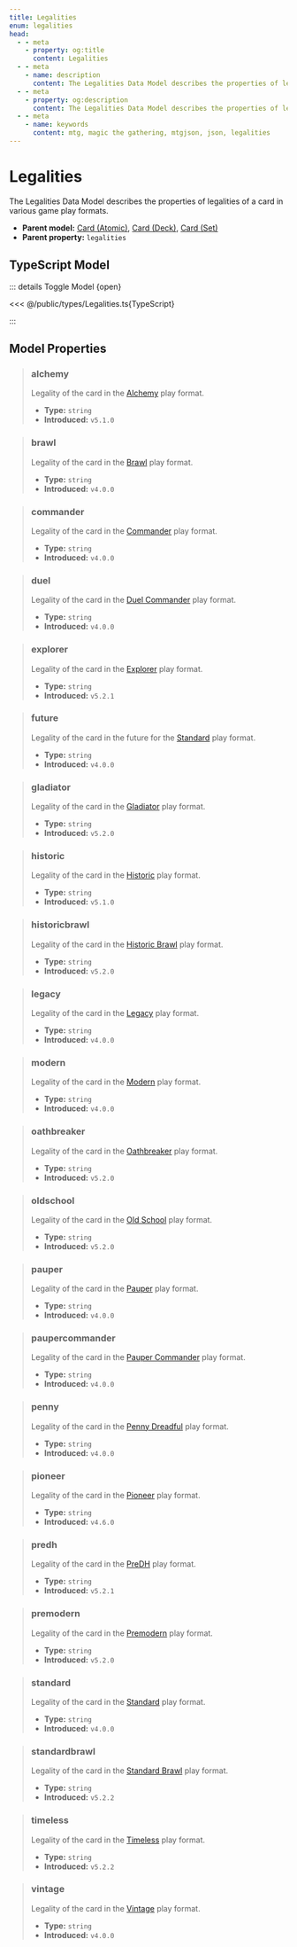 ```yaml
---
title: Legalities
enum: legalities
head:
  - - meta
    - property: og:title
      content: Legalities
  - - meta
    - name: description
      content: The Legalities Data Model describes the properties of legalities of a card in various game play formats.
  - - meta
    - property: og:description
      content: The Legalities Data Model describes the properties of legalities of a card in various game play formats.
  - - meta
    - name: keywords
      content: mtg, magic the gathering, mtgjson, json, legalities
---
```


# Legalities

The Legalities Data Model describes the properties of legalities of a card in various game play formats.

- **Parent model:** [Card (Atomic)](/data-models/card/card-atomic/), [Card (Deck)](/data-models/card/card-deck/), [Card (Set)](/data-models/card/card-set/)
- **Parent property:** `legalities`

## TypeScript Model

::: details Toggle Model {open}

<<< @/public/types/Legalities.ts{TypeScript}

:::

## Model Properties

> ### alchemy <DocBadge type="warning" text="optional" />
>
> Legality of the card in the [Alchemy](https://magic.wizards.com/en/mtgarena/alchemy) play format.
>
> - **Type:** `string`
> - **Introduced:** `v5.1.0`

> ### brawl <DocBadge type="warning" text="optional" />
>
> Legality of the card in the [Brawl](https://magic.wizards.com/en/formats/brawl) play format.
>
> - **Type:** `string`
> - **Introduced:** `v4.0.0`

> ### commander <DocBadge type="warning" text="optional" />
>
> Legality of the card in the [Commander](https://magic.wizards.com/en/formats/commander) play format.
>
> - **Type:** `string`
> - **Introduced:** `v4.0.0`

> ### duel <DocBadge type="warning" text="optional" />
>
> Legality of the card in the [Duel Commander](https://magic.wizards.com/en/formats/commander-1v1) play format.
>
> - **Type:** `string`
> - **Introduced:** `v4.0.0`

> ### explorer <DocBadge type="warning" text="optional" />
>
> Legality of the card in the [Explorer](https://magic.wizards.com/en/formats/explorer) play format.
>
> - **Type:** `string`
> - **Introduced:** `v5.2.1`

> ### future <DocBadge type="warning" text="optional" />
>
> Legality of the card in the future for the [Standard](https://magic.wizards.com/en/formats/standard) play format.
>
> - **Type:** `string`
> - **Introduced:** `v4.0.0`

> ### gladiator <DocBadge type="warning" text="optional" />
>
> Legality of the card in the [Gladiator](https://gladiator.blog/about-gladiator/) play format.
>
> - **Type:** `string`
> - **Introduced:** `v5.2.0`

> ### historic <DocBadge type="warning" text="optional" />
>
> Legality of the card in the [Historic](https://magic.wizards.com/en/formats/historic) play format.
>
> - **Type:** `string`
> - **Introduced:** `v5.1.0`

> ### historicbrawl <DocBadge type="warning" text="optional" />
>
> Legality of the card in the [Historic Brawl](https://draftsim.com/mtg-arena-historic-brawl/) play format.
>
> - **Type:** `string`
> - **Introduced:** `v5.2.0`

> ### legacy <DocBadge type="warning" text="optional" />
>
> Legality of the card in the [Legacy](https://magic.wizards.com/en/formats/legacy) play format.
>
> - **Type:** `string`
> - **Introduced:** `v4.0.0`

> ### modern <DocBadge type="warning" text="optional" />
>
> Legality of the card in the [Modern](https://magic.wizards.com/en/formats/modern) play format.
>
> - **Type:** `string`
> - **Introduced:** `v4.0.0`

> ### oathbreaker <DocBadge type="warning" text="optional" />
>
> Legality of the card in the [Oathbreaker](https://magic.wizards.com/en/formats/oathbreaker) play format.
>
> - **Type:** `string`
> - **Introduced:** `v5.2.0`

> ### oldschool <DocBadge type="warning" text="optional" />
>
> Legality of the card in the [Old School](https://mtg.fandom.com/wiki/Old_School) play format.
>
> - **Type:** `string`
> - **Introduced:** `v5.2.0`

> ### pauper <DocBadge type="warning" text="optional" />
>
> Legality of the card in the [Pauper](https://magic.wizards.com/en/formats/pauper) play format.
>
> - **Type:** `string`
> - **Introduced:** `v4.0.0`

> ### paupercommander <DocBadge type="warning" text="optional" />
>
> Legality of the card in the [Pauper Commander](https://mtg.fandom.com/wiki/Pauper_Commander) play format.
>
> - **Type:** `string`
> - **Introduced:** `v4.0.0`

> ### penny <DocBadge type="warning" text="optional" />
>
> Legality of the card in the [Penny Dreadful](https://mtg.fandom.com/wiki/Penny_Dreadful) play format.
>
> - **Type:** `string`
> - **Introduced:** `v4.0.0`

> ### pioneer <DocBadge type="warning" text="optional" />
>
> Legality of the card in the [Pioneer](https://magic.wizards.com/en/formats/pioneer) play format.
>
> - **Type:** `string`
> - **Introduced:** `v4.6.0`

> ### predh <DocBadge type="warning" text="optional" />
>
> Legality of the card in the [PreDH](https://articles.starcitygames.com/magic-the-gathering/commander-sub-format-predh-is-the-new-magic-rage/) play format.
>
> - **Type:** `string`
> - **Introduced:** `v5.2.1`

> ### premodern <DocBadge type="warning" text="optional" />
>
> Legality of the card in the [Premodern](https://premodernmagic.com/) play format.
>
> - **Type:** `string`
> - **Introduced:** `v5.2.0`

> ### standard <DocBadge type="warning" text="optional" />
>
> Legality of the card in the [Standard](https://magic.wizards.com/en/formats/standard) play format.
>
> - **Type:** `string`
> - **Introduced:** `v4.0.0`

> ### standardbrawl <DocBadge type="warning" text="optional" />
>
> Legality of the card in the [Standard Brawl](https://magic.wizards.com/en/formats/brawl) play format.
>
> - **Type:** `string`
> - **Introduced:** `v5.2.2`

> ### timeless <DocBadge type="warning" text="optional" />
>
> Legality of the card in the [Timeless](https://magic.wizards.com/en/formats/timeless) play format.
>
> - **Type:** `string`
> - **Introduced:** `v5.2.2`

> ### vintage <DocBadge type="warning" text="optional" />
>
> Legality of the card in the [Vintage](https://magic.wizards.com/en/formats/cintage) play format.
>
> - **Type:** `string`
> - **Introduced:** `v4.0.0`

